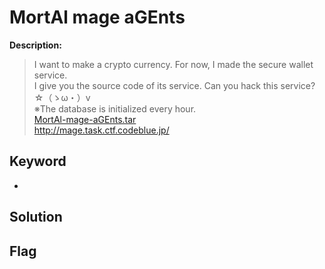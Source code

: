 # MortAl mage aGEnts

**Description:**
> I want to make a crypto currency. For now, I made the secure wallet service.  
> I give you the source code of its service. Can you hack this service? ☆（ゝω・）v   
> ※The database is initialized every hour.  
> [MortAl-mage-aGEnts.tar](src/MortAl-mage-aGEnts-01adc58b925d720f7e5e55262e912ad938b515bf0d9a0293fb2ce9efc7dd17c6.tar)  
> http://mage.task.ctf.codeblue.jp/

## Keyword
* 

## Solution

## Flag

